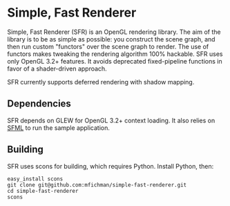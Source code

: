 Simple, Fast Renderer
====================

Simple, Fast Renderer (SFR) is an OpenGL rendering library.  The aim of the library is to be as simple as possible: you construct the scene graph, and then run custom "functors" over the scene graph to render.  The use of functors makes tweaking the rendering algorithm 100% hackable.  SFR uses only OpenGL 3.2+ features. It avoids deprecated fixed-pipeline functions in favor of a shader-driven approach.

SFR currently supports deferred rendering with shadow mapping.


Dependencies
------------

SFR depends on GLEW for OpenGL 3.2+ context loading.  It also relies on [SFML](http://www.sfml-dev.org/download.php) to run the sample application.

Building
--------

SFR uses scons for building, which requires Python.  Install Python, then:

    easy_install scons
    git clone git@github.com:mfichman/simple-fast-renderer.git
    cd simple-fast-renderer
    scons
    
    
